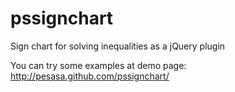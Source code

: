 pssignchart
===========

Sign chart for solving inequalities as a jQuery plugin

You can try some examples at demo page: http://pesasa.github.com/pssignchart/